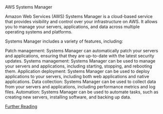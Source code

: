 AWS Systems Manager

Amazon Web Services (AWS) Systems Manager is a cloud-based service that provides visibility and control over your infrastructure on AWS. It allows you to manage your servers, applications, and data across multiple operating systems and platforms.

Systems Manager includes a variety of features, including:

Patch management: Systems Manager can automatically patch your servers and applications, ensuring that they are up-to-date with the latest security updates.
Systems management: Systems Manager can be used to manage your servers and applications, including starting, stopping, and rebooting them.
Application deployment: Systems Manager can be used to deploy applications to your servers, including both web applications and native applications.
Data collection: Systems Manager can be used to collect data from your servers and applications, including performance metrics and log files.
Automation: Systems Manager can be used to automate tasks, such as creating new servers, installing software, and backing up data.

[Further Reading](https://docs.aws.amazon.com/systems-manager/latest/userguide/what-is-systems-manager.html)
